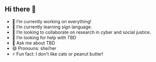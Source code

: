 ## Hi there 👋

<!--
**dcummings/dcummings** is a ✨ _special_ ✨ repository because its `README.md` (this file) appears on your GitHub profile.

Here are some ideas to get you started:
-->
- 🔭 I’m currently working on everything!
- 🌱 I’m currently learning sign language.
- 👯 I’m looking to collaborate on research in cyber and social justice.
- 🤔 I’m looking for help with TBD
- 💬 Ask me about TBD
- 😄 Pronouns: she/her
- ⚡ Fun fact: I don't like cats or peanut butter!

